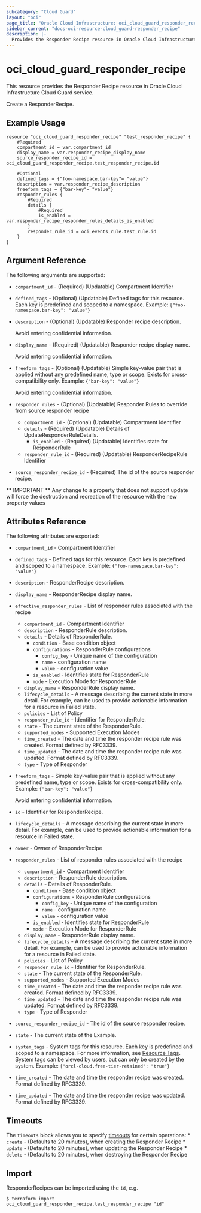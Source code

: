 ```yaml
---
subcategory: "Cloud Guard"
layout: "oci"
page_title: "Oracle Cloud Infrastructure: oci_cloud_guard_responder_recipe"
sidebar_current: "docs-oci-resource-cloud_guard-responder_recipe"
description: |-
  Provides the Responder Recipe resource in Oracle Cloud Infrastructure Cloud Guard service
---
```


# oci_cloud_guard_responder_recipe
This resource provides the Responder Recipe resource in Oracle Cloud Infrastructure Cloud Guard service.

Create a ResponderRecipe.


## Example Usage

```hcl
resource "oci_cloud_guard_responder_recipe" "test_responder_recipe" {
	#Required
	compartment_id = var.compartment_id
	display_name = var.responder_recipe_display_name
	source_responder_recipe_id = oci_cloud_guard_responder_recipe.test_responder_recipe.id

	#Optional
	defined_tags = {"foo-namespace.bar-key"= "value"}
	description = var.responder_recipe_description
	freeform_tags = {"bar-key"= "value"}
	responder_rules {
		#Required
		details {
			#Required
			is_enabled = var.responder_recipe_responder_rules_details_is_enabled
		}
		responder_rule_id = oci_events_rule.test_rule.id
	}
}
```

## Argument Reference

The following arguments are supported:

* `compartment_id` - (Required) (Updatable) Compartment Identifier
* `defined_tags` - (Optional) (Updatable) Defined tags for this resource. Each key is predefined and scoped to a namespace. Example: `{"foo-namespace.bar-key": "value"}` 
* `description` - (Optional) (Updatable) Responder recipe description.

	Avoid entering confidential information. 
* `display_name` - (Required) (Updatable) Responder recipe display name.

	Avoid entering confidential information. 
* `freeform_tags` - (Optional) (Updatable) Simple key-value pair that is applied without any predefined name, type or scope. Exists for cross-compatibility only. Example: `{"bar-key": "value"}`

	Avoid entering confidential information. 
* `responder_rules` - (Optional) (Updatable) Responder Rules to override from source responder recipe
	* `compartment_id` - (Optional) (Updatable) Compartment Identifier
	* `details` - (Required) (Updatable) Details of UpdateResponderRuleDetails.
		* `is_enabled` - (Required) (Updatable) Identifies state for ResponderRule
	* `responder_rule_id` - (Required) (Updatable) ResponderRecipeRule Identifier
* `source_responder_recipe_id` - (Required) The id of the source responder recipe.


** IMPORTANT **
Any change to a property that does not support update will force the destruction and recreation of the resource with the new property values

## Attributes Reference

The following attributes are exported:

* `compartment_id` - Compartment Identifier
* `defined_tags` - Defined tags for this resource. Each key is predefined and scoped to a namespace. Example: `{"foo-namespace.bar-key": "value"}` 
* `description` - ResponderRecipe description.
* `display_name` - ResponderRecipe display name.
* `effective_responder_rules` - List of responder rules associated with the recipe
	* `compartment_id` - Compartment Identifier
	* `description` - ResponderRule description.
	* `details` - Details of ResponderRule.
		* `condition` - Base condition object
		* `configurations` - ResponderRule configurations
			* `config_key` - Unique name of the configuration
			* `name` - configuration name
			* `value` - configuration value
		* `is_enabled` - Identifies state for ResponderRule
		* `mode` - Execution Mode for ResponderRule
	* `display_name` - ResponderRule display name.
	* `lifecycle_details` - A message describing the current state in more detail. For example, can be used to provide actionable information for a resource in Failed state.
	* `policies` - List of Policy
	* `responder_rule_id` - Identifier for ResponderRule.
	* `state` - The current state of the ResponderRule.
	* `supported_modes` - Supported Execution Modes
	* `time_created` - The date and time the responder recipe rule was created. Format defined by RFC3339.
	* `time_updated` - The date and time the responder recipe rule was updated. Format defined by RFC3339.
	* `type` - Type of Responder
* `freeform_tags` - Simple key-value pair that is applied without any predefined name, type or scope. Exists for cross-compatibility only. Example: `{"bar-key": "value"}`

	Avoid entering confidential information. 
* `id` - Identifier for ResponderRecipe.
* `lifecycle_details` - A message describing the current state in more detail. For example, can be used to provide actionable information for a resource in Failed state.
* `owner` - Owner of ResponderRecipe
* `responder_rules` - List of responder rules associated with the recipe
	* `compartment_id` - Compartment Identifier
	* `description` - ResponderRule description.
	* `details` - Details of ResponderRule.
		* `condition` - Base condition object
		* `configurations` - ResponderRule configurations
			* `config_key` - Unique name of the configuration
			* `name` - configuration name
			* `value` - configuration value
		* `is_enabled` - Identifies state for ResponderRule
		* `mode` - Execution Mode for ResponderRule
	* `display_name` - ResponderRule display name.
	* `lifecycle_details` - A message describing the current state in more detail. For example, can be used to provide actionable information for a resource in Failed state.
	* `policies` - List of Policy
	* `responder_rule_id` - Identifier for ResponderRule.
	* `state` - The current state of the ResponderRule.
	* `supported_modes` - Supported Execution Modes
	* `time_created` - The date and time the responder recipe rule was created. Format defined by RFC3339.
	* `time_updated` - The date and time the responder recipe rule was updated. Format defined by RFC3339.
	* `type` - Type of Responder
* `source_responder_recipe_id` - The id of the source responder recipe.
* `state` - The current state of the Example.
* `system_tags` - System tags for this resource. Each key is predefined and scoped to a namespace. For more information, see [Resource Tags](https://docs.cloud.oracle.com/iaas/Content/General/Concepts/resourcetags.htm). System tags can be viewed by users, but can only be created by the system.  Example: `{"orcl-cloud.free-tier-retained": "true"}` 
* `time_created` - The date and time the responder recipe was created. Format defined by RFC3339.
* `time_updated` - The date and time the responder recipe was updated. Format defined by RFC3339.

## Timeouts

The `timeouts` block allows you to specify [timeouts](https://registry.terraform.io/providers/hashicorp/oci/latest/docs/guides/changing_timeouts) for certain operations:
	* `create` - (Defaults to 20 minutes), when creating the Responder Recipe
	* `update` - (Defaults to 20 minutes), when updating the Responder Recipe
	* `delete` - (Defaults to 20 minutes), when destroying the Responder Recipe


## Import

ResponderRecipes can be imported using the `id`, e.g.

```
$ terraform import oci_cloud_guard_responder_recipe.test_responder_recipe "id"
```

